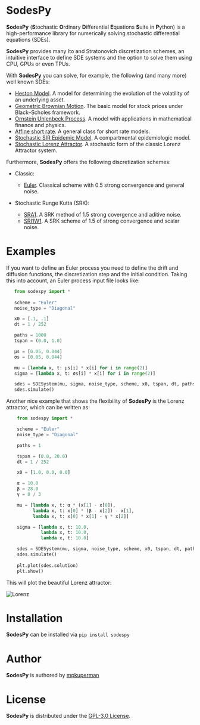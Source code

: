 # SodesPy

**SodesPy** (**S**tochastic **O**rdinary **D**ifferential **E**quations **S**uite in **P**ython) is a high-performance library for numerically solving stochastic differential equations (SDEs).

**SodesPy** provides many Ito and Stratonovich discretization schemes, an intuitive interface to define SDE systems and the option to solve them using CPU, GPUs or even TPUs.  

With **SodesPy** you can solve, for example, the following (and many more) well known SDEs:

- [Heston Model](https://en.wikipedia.org/wiki/Heston_model). A model for determining the evolution of the volatility of an underlying asset.
- [Geometric Brownian Motion](https://en.wikipedia.org/wiki/Geometric_Brownian_motion). The basic model for stock prices under Black–Scholes framework.
- [Ornstein Uhlenbeck Process](https://en.wikipedia.org/wiki/Ornstein%E2%80%93Uhlenbeck_process). A model with applications in mathematical finance and physics.
- [Affine short rate](https://en.wikipedia.org/wiki/Affine_term_structure_model#:~:text=An%20affine%20term%20structure%20model,to%20a%20spot%20rate%20model.&text=The%20affine%20class%20of%20term,and%20potentially%20additional%20state%20variables). A general class for short rate models.
- [Stochastic SIR Epidemic Model](https://www.hindawi.com/journals/ijde/2019/9275051/). A compartmental epidemiologic model.
- [Stochastic Lorenz Attractor](https://link.springer.com/article/10.1007/s10910-013-0293-x). A stochastic form of the classic Lorenz Attractor system.

<!---
- [Kanai Tajimi Earthquake Model](https://ascelibrary.org/doi/abs/10.1061/%28ASCE%290733-9399%281987%29113%3A8%281119%29)
-->




Furthermore, **SodesPy** offers the following discretization schemes:

- Classic: 
  -  [Euler](https://www.springer.com/gp/book/9783540540625). Classical scheme with 0.5 strong convergence and general noise.


- Stochastic Runge Kutta (SRK):
  - [SRA1](https://www.researchgate.net/publication/220179973_Runge-Kutta_Methods_for_the_Strong_Approximation_of_Solutions_of_Stochastic_Differential_Equations). A SRK method of 1.5 strong covergence and aditive noise.
  - [SRI1W1](https://www.researchgate.net/publication/220179973_Runge-Kutta_Methods_for_the_Strong_Approximation_of_Solutions_of_Stochastic_Differential_Equations). A SRK scheme of 1.5 of strong convergence and scalar noise.
  
  <!-- - [SRI1](https://www.researchgate.net/publication/220179973_Runge-Kutta_Methods_for_the_Strong_Approximation_of_Solutions_of_Stochastic_Differential_Equations). Stochastic Runge-Kutta (SRK) method of 1.0 strong convergence and general noise.
    - [SRID1](https://www.researchgate.net/publication/220179973_Runge-Kutta_Methods_for_the_Strong_Approximation_of_Solutions_of_Stochastic_Differential_Equations). A SRK method of 1.5 strong convergence and diagonal noise.
  - [SRIC1](https://www.researchgate.net/publication/220179973_Runge-Kutta_Methods_for_the_Strong_Approximation_of_Solutions_of_Stochastic_Differential_Equations). A SRK method of 1.5 strong convergence and commutative noise. -->

<!-- - Derivative based:

  -  [Euler](https://www.springer.com/gp/book/9783540540625). Classical scheme with 0.5 strong convergence and general noise. -->
  <!-- -  [Log-Euler](https://www.springer.com/gp/book/9783540540625). A 0.5 strong convergence method with scalar noise.
  -  [Predictor-Corrector1](https://www.springer.com/gp/book/9783540540625). A 1.0 weak convergence method with scalar noise. -->

<!---
-  ``Milstein-Andersen:``    (Weak 1.0 - Commutative Noise)
-  ``Milstein-Platen:``      (Strong 1.0 - Commutative Noise)
-  ``Platen-Wagner:``        (Strong 1.5 - Commutative Noise)
-  ``Predictor-Corrector2:`` (Weak 2.0 - ?)
 
-->
  
# Examples
 
 If you want to define an Euler process you need to define the drift and diffusion functions, the discretization step and the initial condition. Taking this into account, an Euler process input file looks like:
 
 ``` python
    from sodespy import *
     
    scheme = "Euler"
    noise_type = "Diagonal"

    x0 = [.1, .1]
    dt = 1 / 252

    paths = 1000
    tspan = (0.0, 1.0)

    μs = [0.05, 0.044]
    σs = [0.05, 0.044]

    mu = [lambda x, t: μs[i] * x[i] for i in range(2)]
    sigma = [lambda x, t: σs[i] * x[i] for i in range(2)]

    sdes = SDESystem(mu, sigma, noise_type, scheme, x0, tspan, dt, paths)
    sdes.simulate()
```
 
Another nice example that shows the flexibility of **SodesPy** is the Lorenz attractor, which can be written as:

``` python
    from sodespy import *

    scheme = "Euler"
    noise_type = "Diagonal"

    paths = 1

    tspan = (0.0, 20.0)
    dt = 1 / 252

    x0 = [1.0, 0.0, 0.0]

    α = 10.0
    β = 28.0
    γ = 8 / 3

    mu = [lambda x, t: α * (x[1] - x[0]), 
          lambda x, t: x[0] * (β - x[2]) - x[1], 
          lambda x, t: x[0] * x[1] - γ * x[2]]

    sigma = [lambda x, t: 10.0, 
             lambda x, t: 10.0, 
             lambda x, t: 10.0]

    sdes = SDESystem(mu, sigma, noise_type, scheme, x0, tspan, dt, paths)
    sdes.simulate()
 
    plt.plot(sdes.solution)
    plt.show()
```
This will plot the beautiful Lorenz attractor:

![Lorenz](https://user-images.githubusercontent.com/29048170/136620344-b577002c-dbb7-4d9a-a0da-a1579b10a76a.png)


# Installation
**SodesPy** can be installed via ```pip install sodespy```

# Author
**SodesPy** is authored by [mpkuperman](https://github.com/mpkuperman)

# License
**SodesPy** is distributed under the [GPL-3.0 License](LICENSE).
